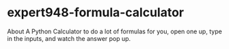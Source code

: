 # expert948-formula-calculator
About A Python Calculator to do a lot of formulas for you, open one up, type in the inputs, and watch the answer pop up.

